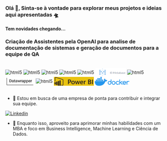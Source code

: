 ### Olá 👋, Sinta-se à vontade para explorar meus projetos e ideias aqui apresentadas  🛸


#### Tem novidades chegando...


### Criação de Assistentes pela OpenAI para analise de documentação de sistemas e geração de documentos para a equipe de QA

<div style="display: inline_block"><br/>
  <img align="center" alt="html5" src="https://img.shields.io/badge/OpenAI-412991?style=for-the-badge&logo=openai&logoColor=white" />
  <img align="center" alt="html5" src="https://img.shields.io/badge/n8n-white?style=for-the-badge&logo=n8n&logoColor=red" />
  <img align="center" alt="html5" src="https://img.shields.io/badge/Python-3776AB?style=for-the-badge&logo=python&logoColor=white" />
  <img align="center" alt="html5" src="https://img.shields.io/badge/Tableau-E97627?style=for-the-badge&logo=Tableau&logoColor=white" />
  <img align="center" alt="html5" src="https://img.shields.io/badge/R-276DC3?style=for-the-badge&logo=r&logoColor=white">
  <img align="center" alt="html5" src = "img/Logo.PNG?style=for-the-badge&logo=r&logoColor=white" height=28 />
  <img align="center" alt="html5" src = "https://img.shields.io/badge/MySQL-005C84?style=for-the-badge&logo=mysql&logoColor=white" />
  <img align="center" alt="html5" src = "img/datawrapper.PNG?style=for-the-badge&logo=r&logoColor=white" height=28 />
  <img align="center" alt="html5" src = "https://img.shields.io/badge/SQLite-07405E?style=for-the-badge&logo=sqlite&logoColor=white" />
  <img align="center" alt="html5" src = "img/PowerBI.PNG?style=for-the-badge&logo=r&logoColor=white" height=28 />  
   <img align="center" alt="html5" src = "img/horizontal-logo-monochromatic-white.webp?style=for-the-badge&logo=r&logoColor=white" height=28 />  
 </div><br/>


- 🔭 Estou em busca de uma empresa de ponta para contribuir e integrar sua equipe.

[![Linkedin](https://img.shields.io/badge/LinkedIn-0077B5?style=for-the-badge&logo=linkedin&logoColor=white)](https://www.linkedin.com/in/nilton-c-b6ab2484/)

- 🌱 Enquanto isso, aproveito para aprimorar minhas habilidades com um MBA e foco em Business Intelligence, Machine Learning e Ciência de Dados.


